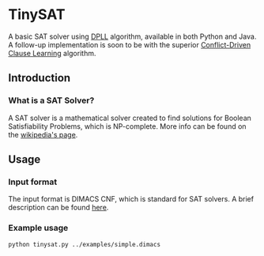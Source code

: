 # TinySAT
A basic SAT solver using [DPLL](https://en.wikipedia.org/wiki/DPLL_algorithm) algorithm, available in both Python and Java. A follow-up implementation is soon to be with the superior [Conflict-Driven Clause Learning](https://en.wikipedia.org/wiki/Conflict-driven_clause_learning) algorithm.

## Introduction
### What is a SAT Solver?
A SAT solver is a mathematical solver created to find solutions for Boolean Satisfiability Problems, which is NP-complete. More info can be found on the [wikipedia's page](https://en.wikipedia.org/wiki/Boolean_satisfiability_problem).


## Usage
### Input format
The input format is DIMACS CNF, which is standard for SAT solvers. A brief description can be found [here](https://logic.pdmi.ras.ru/~basolver/dimacs.html).

### Example usage
```
python tinysat.py ../examples/simple.dimacs
```
